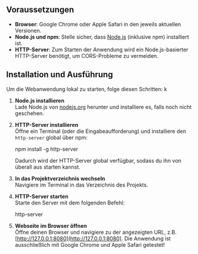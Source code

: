 ## Voraussetzungen

- **Browser**: Google Chrome oder Apple Safari in den jeweils aktuellen Versionen.
- **Node.js und npm**: Stelle sicher, dass [Node.js](https://nodejs.org/) (inklusive npm) installiert ist.
- **HTTP-Server**: Zum Starten der Anwendung wird ein Node.js-basierter HTTP-Server benötigt, um CORS-Probleme zu vermeiden.

## Installation und Ausführung

Um die Webanwendung lokal zu starten, folge diesen Schritten:
k
1. **Node.js installieren**  
   Lade Node.js von [nodejs.org](https://nodejs.org/) herunter und installiere es, falls noch nicht geschehen.

2. **HTTP-Server installieren**  
   Öffne ein Terminal (oder die Eingabeaufforderung) und installiere den `http-server` global über npm:

    npm install -g http-server

    Dadurch wird der HTTP-Server global verfügbar, sodass du ihn von überall aus starten kannst.

3. **In das Projektverzeichnis wechseln**  
    Navigiere im Terminal in das Verzeichnis des Projekts. 

4. **HTTP-Server starten**  
    Starte den Server mit dem folgenden Befehl:

    http-server

5. **Webseite im Browser öffnen**  
    Öffne deinen Browser und navigiere zu der angezeigten URL, z.B. [http://127.0.0.1:8080](http://127.0.0.1:8080). Die Anwendung ist ausschließlich mit Google Chrome und Apple Safari getestet!